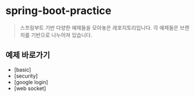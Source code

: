 # spring-boot-practice
> 스프링부트 기반 다양한 예제들을 모아놓은 레포지토리입니다. 
> 각 예제들은 브랜치를 기반으로 나누어져 있습니다.

## 예제 바로가기
- [basic]
- [security]
- [google login]
- [web socket]

